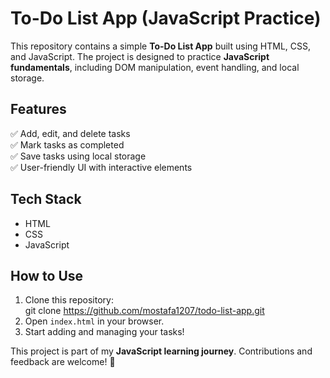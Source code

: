 # To-Do List App (JavaScript Practice)

This repository contains a simple **To-Do List App** built using HTML, CSS, and JavaScript. The project is designed to practice **JavaScript fundamentals**, including DOM manipulation, event handling, and local storage.

## Features

✅ Add, edit, and delete tasks  
✅ Mark tasks as completed  
✅ Save tasks using local storage  
✅ User-friendly UI with interactive elements

## Tech Stack

- HTML
- CSS
- JavaScript

## How to Use

1. Clone this repository:  
   git clone https://github.com/mostafa1207/todo-list-app.git
2. Open `index.html` in your browser.
3. Start adding and managing your tasks!

This project is part of my **JavaScript learning journey**. Contributions and feedback are welcome! 🚀
